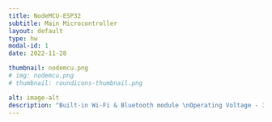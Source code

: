 ```yaml
---
title: NodeMCU-ESP32
subtitle: Main Microcontroller
layout: default
type: hw
modal-id: 1
date: 2022-11-28

thumbnail: nodemcu.png
# img: nodemcu.png
# thumbnail: roundicons-thumbnail.png

alt: image-alt
description: "Built-in Wi-Fi & Bluetooth module \nOperating Voltage - 3.3 \nPower Supply Interface - USB or 3.7V Lipo \n18 measurement channels \nFlash Memory - 16MB \nSRAM - 520kB"
---
```


